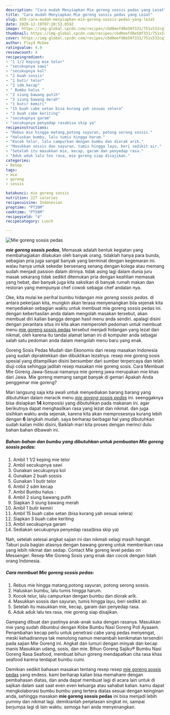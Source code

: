 ```yaml
---
description: "Cara mudah Menyiapkan Mie goreng sossis pedas yang Lezat"
title: "Cara mudah Menyiapkan Mie goreng sossis pedas yang Lezat"
slug: 459-cara-mudah-menyiapkan-mie-goreng-sossis-pedas-yang-lezat
date: 2020-12-19T07:20:53.059Z
image: https://img-global.cpcdn.com/recipes/cbd0eefd0e50f331/751x532cq70/mie-goreng-sossis-pedas-foto-resep-utama.jpg
thumbnail: https://img-global.cpcdn.com/recipes/cbd0eefd0e50f331/751x532cq70/mie-goreng-sossis-pedas-foto-resep-utama.jpg
cover: https://img-global.cpcdn.com/recipes/cbd0eefd0e50f331/751x532cq70/mie-goreng-sossis-pedas-foto-resep-utama.jpg
author: Floyd McGee
ratingvalue: 4.9
reviewcount: 4
recipeingredient:
- "1 1/2 keping mie telor"
- "secukupnya sawi"
- "secukupnya kol"
- "2 buah sossis"
- "1 butir telor"
- "2 sdm kecap"
- " Bumbu halus "
- "2 siung bawang putih"
- "3 siung bawang merah"
- "1 butir kemiri"
- "15 buah cabe setan bisa kurang yah sesuai selera"
- "3 buah cabe keriting"
- "secukupnya garam"
- "secukupnya penyedap rasabisa skip ya"
recipeinstructions:
- "Rebus mie hingga matang,potong sayuran, potong serong sossis."
- "Haluskan bumbu, lalu tumis hingga harum."
- "Kocok telur, lalu campurkan dengan bumbu dan diorak arik."
- "Masukkan sossis dan sayuran, tumis hingga layu, beri sedikit air."
- "Setelah itu masukkan mie, kecap, garam dan penyedap rasa."
- "Aduk aduk lalu tes rasa, mie goreng siap disajikan."
categories:
- Resep
tags:
- mie
- goreng
- sossis

katakunci: mie goreng sossis 
nutrition: 227 calories
recipecuisine: Indonesian
preptime: "PT20M"
cooktime: "PT58M"
recipeyield: "4"
recipecategory: Lunch

---
```



![Mie goreng sossis pedas](https://img-global.cpcdn.com/recipes/cbd0eefd0e50f331/751x532cq70/mie-goreng-sossis-pedas-foto-resep-utama.jpg)

<b><i>mie goreng sossis pedas</i></b>, Memasak adalah bentuk kegiatan yang membahagiakan dilakukan oleh banyak orang. tidaklah hanya para bunda, sebagian pria juga sangat banyak yang berminat dengan kegemaran ini. walau hanya untuk sekedar bersenang senang dengan kolega atau memang sudah menjadi passion dalam dirinya. tidak asing lagi dalam dunia juru masak sekarang tidak sedikit ditemukan pria dengan keahlian memasak yang hebat, dan banyak juga kita saksikan di banyak rumah makan dan restoran yang mempunyai chef cowok sebagai chef andalan nya.

Oke, kita mulai ke perihal bumbu hidangan <i>mie goreng sossis pedas</i>. di antara pekerjaan kita, mungkin akan terasa menyenangkan bila sejenak kita menyediakan sebagian waktu untuk membuat mie goreng sossis pedas ini. dengan keberhasilan anda dalam mengolah masakan tersebut, akan membuat diri kalian bangga dengan hasil menu anda sendiri. apalagi disini dengan perantara situs ini kita akan memperoleh pedoman untuk membuat menu <u>mie goreng sossis pedas</u> tersebut menjadi hidangan yang lezat dan nikmat, oleh karena itu tandai alamat laman ini di komputer anda sebagai salah satu pedoman anda dalam mengolah menu baru yang enak.

Goreng Sosis Pedas Mudah dan Ekonomis dari resep masakan Indonesia yang sudah dipraktekkan dan dibuktikan lezatnya. resep mie goreng sosis spesial yang ditampilkan disini bersumber dari sumber terpercaya dan telah diuji coba sehingga jadilah resep masakan mie goreng sosis. Cara Membuat Mie Goreng Jawa-Sesuai namanya mie goreng jawa merupakan mie khas dari Jawa. Mie goreng memang sangat banyak di gemari Apakah Anda penggemar mie goreng?


Mari langsung saja kita awali untuk menyediakan barang barang yang dibutuhkan dalam meracik menu <u><i>mie goreng sossis pedas</i></u> ini. seenggaknya bisa disiapkan <b>14</b> komposisi yang dibutuhkan pada makanan ini. agar berikutnya dapat menghasilkan rasa yang lezat dan nikmat. dan juga sisihkan waktu anda sejenak, karena kita akan memprosesnya kurang lebih dengan <b>6</b> langkah mudah. saya berharap berbagai hal yang dibutuhkan sudah kalian miliki disini, Baiklah mari kita proses dengan merinci dulu bahan bahan dibawah ini.

<!--inarticleads1-->

##### Bahan-bahan dan bumbu yang dibutuhkan untuk pembuatan Mie goreng sossis pedas:

1. Ambil 1 1/2 keping mie telor
1. Ambil secukupnya sawi
1. Gunakan secukupnya kol
1. Gunakan 2 buah sossis
1. Gunakan 1 butir telor
1. Ambil 2 sdm kecap
1. Ambil  Bumbu halus :
1. Ambil 2 siung bawang putih
1. Siapkan 3 siung bawang merah
1. Ambil 1 butir kemiri
1. Ambil 15 buah cabe setan (bisa kurang yah sesuai selera)
1. Siapkan 3 buah cabe keriting
1. Ambil secukupnya garam
1. Sediakan secukupnya penyedap rasa(bisa skip ya)


Nah, setelah selesai angkat sajian ini dan nikmati selagi masih hangat. Taburi pula bagian atasnya dengan bawang goreng untuk memberikan rasa yang lebih nikmat dan sedap. Contact Mie goreng level pedas on Messenger. Resep Mie Goreng Sosis yang enak dan cocok dengan lidah orang Indonesia. 

<!--inarticleads2-->

##### Cara membuat Mie goreng sossis pedas:

1. Rebus mie hingga matang,potong sayuran, potong serong sossis.
1. Haluskan bumbu, lalu tumis hingga harum.
1. Kocok telur, lalu campurkan dengan bumbu dan diorak arik.
1. Masukkan sossis dan sayuran, tumis hingga layu, beri sedikit air.
1. Setelah itu masukkan mie, kecap, garam dan penyedap rasa.
1. Aduk aduk lalu tes rasa, mie goreng siap disajikan.


Gampang dibuat dan pastinya anak-anak suka dengan rasanya. Masukkan mie yang sudah dibumbui dengan Kobe Bumbu Nasi Goreng Poll Ayaaam. Penambahan kecap perlu untuk penetrasi cabe yang pedas menyengat, meski kehadirannya tak menolong namun menambah kenikmatan tersendiri pada sajian Mie Goreng ini. Angkat dan lumuri dengan minyak dan kecap manis Masukkan udang, sosis, dan mie. Bihun Goreng Sajiku® Bumbu Nasi Goreng Rasa Seafood, membuat bihun goreng mendapatkan cita rasa khas seafood karena terdapat bumbu cumi. 

Demikian sedikit bahasan masakan tentang resep resep <u>mie goreng sossis pedas</u> yang endess. kami berharap kalian bisa memahami dengan pembahasan diatas, dan anda dapat membuat lagi di acara lain untuk di sajikan dalam saat saat even even keluarga atau sahabat kalian. kamu dapat mengkolaborasi bumbu bumbu yang tertera diatas sesuai dengan keinginan anda, sehingga masakan <b>mie goreng sossis pedas</b> ini bisa menjadi lebih yummy dan nikmat lagi. demikianlah penjelasan singkat ini, sampai berjumpa lagi di lain waktu. semoga hari anda menyenangkan.
